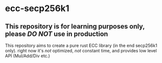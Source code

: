 # ecc-secp256k1

## This repository is for learning purposes only, please *DO NOT* use in production

This repository aims to create a pure rust ECC library (in the end secp256k1 only).
right now it's *not* optimized, *not* constant time, and provides low level API (Mul/Add/Div etc.)
